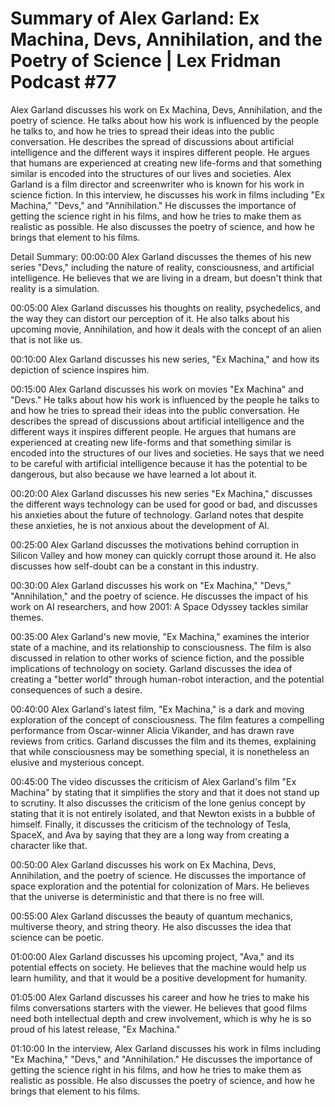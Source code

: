 # Summary of Alex Garland: Ex Machina, Devs, Annihilation, and the Poetry of Science | Lex Fridman Podcast #77

Alex Garland discusses his work on Ex Machina, Devs, Annihilation, and the poetry of science. He talks about how his work is influenced by the people he talks to, and how he tries to spread their ideas into the public conversation. He describes the spread of discussions about artificial intelligence and the different ways it inspires different people. He argues that humans are experienced at creating new life-forms and that something similar is encoded into the structures of our lives and societies.
Alex Garland is a film director and screenwriter who is known for his work in science fiction. In this interview, he discusses his work in films including "Ex Machina," "Devs," and "Annihilation." He discusses the importance of getting the science right in his films, and how he tries to make them as realistic as possible. He also discusses the poetry of science, and how he brings that element to his films.

Detail Summary: 
00:00:00
Alex Garland discusses the themes of his new series "Devs," including the nature of reality, consciousness, and artificial intelligence. He believes that we are living in a dream, but doesn't think that reality is a simulation.

00:05:00
Alex Garland discusses his thoughts on reality, psychedelics, and the way they can distort our perception of it. He also talks about his upcoming movie, Annihilation, and how it deals with the concept of an alien that is not like us.

00:10:00
Alex Garland discusses his new series, "Ex Machina," and how its depiction of science inspires him.

00:15:00
Alex Garland discusses his work on movies "Ex Machina" and "Devs." He talks about how his work is influenced by the people he talks to and how he tries to spread their ideas into the public conversation. He describes the spread of discussions about artificial intelligence and the different ways it inspires different people. He argues that humans are experienced at creating new life-forms and that something similar is encoded into the structures of our lives and societies. He says that we need to be careful with artificial intelligence because it has the potential to be dangerous, but also because we have learned a lot about it.

00:20:00
Alex Garland discusses his new series "Ex Machina," discusses the different ways technology can be used for good or bad, and discusses his anxieties about the future of technology. Garland notes that despite these anxieties, he is not anxious about the development of AI.

00:25:00
Alex Garland discusses the motivations behind corruption in Silicon Valley and how money can quickly corrupt those around it. He also discusses how self-doubt can be a constant in this industry.

00:30:00
Alex Garland discusses his work on "Ex Machina," "Devs," "Annihilation," and the poetry of science. He discusses the impact of his work on AI researchers, and how 2001: A Space Odyssey tackles similar themes.

00:35:00
Alex Garland's new movie, "Ex Machina," examines the interior state of a machine, and its relationship to consciousness. The film is also discussed in relation to other works of science fiction, and the possible implications of technology on society. Garland discusses the idea of creating a "better world" through human-robot interaction, and the potential consequences of such a desire.

00:40:00
Alex Garland's latest film, "Ex Machina," is a dark and moving exploration of the concept of consciousness. The film features a compelling performance from Oscar-winner Alicia Vikander, and has drawn rave reviews from critics. Garland discusses the film and its themes, explaining that while consciousness may be something special, it is nonetheless an elusive and mysterious concept.

00:45:00
The video discusses the criticism of Alex Garland's film "Ex Machina" by stating that it simplifies the story and that it does not stand up to scrutiny. It also discusses the criticism of the lone genius concept by stating that it is not entirely isolated, and that Newton exists in a bubble of himself. Finally, it discusses the criticism of the technology of Tesla, SpaceX, and Ava by saying that they are a long way from creating a character like that.

00:50:00
Alex Garland discusses his work on Ex Machina, Devs, Annihilation, and the poetry of science. He discusses the importance of space exploration and the potential for colonization of Mars. He believes that the universe is deterministic and that there is no free will.

00:55:00
Alex Garland discusses the beauty of quantum mechanics, multiverse theory, and string theory. He also discusses the idea that science can be poetic.

01:00:00
Alex Garland discusses his upcoming project, "Ava," and its potential effects on society. He believes that the machine would help us learn humility, and that it would be a positive development for humanity.

01:05:00
Alex Garland discusses his career and how he tries to make his films conversations starters with the viewer. He believes that good films need both intellectual depth and crew involvement, which is why he is so proud of his latest release, "Ex Machina."

01:10:00
In the interview, Alex Garland discusses his work in films including "Ex Machina," "Devs," and "Annihilation." He discusses the importance of getting the science right in his films, and how he tries to make them as realistic as possible. He also discusses the poetry of science, and how he brings that element to his films.

